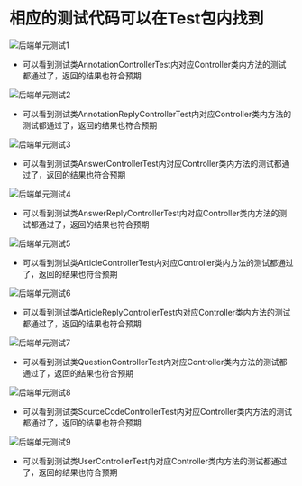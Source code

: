 # 相应的测试代码可以在Test包内找到

![后端单元测试1](C:\Users\双叶\Desktop\单元测试\后端单元测试1.png)

- 可以看到测试类AnnotationControllerTest内对应Controller类内方法的测试都通过了，返回的结果也符合预期

![后端单元测试2](C:\Users\双叶\Desktop\单元测试\后端单元测试2.png)

- 可以看到测试类AnnotationReplyControllerTest内对应Controller类内方法的测试都通过了，返回的结果也符合预期

![后端单元测试3](C:\Users\双叶\Desktop\单元测试\后端单元测试3.png)

- 可以看到测试类AnswerControllerTest内对应Controller类内方法的测试都通过了，返回的结果也符合预期

![后端单元测试4](C:\Users\双叶\Desktop\单元测试\后端单元测试4.png)

- 可以看到测试类AnswerReplyControllerTest内对应Controller类内方法的测试都通过了，返回的结果也符合预期

![后端单元测试5](C:\Users\双叶\Desktop\单元测试\后端单元测试5.png)

- 可以看到测试类ArticleControllerTest内对应Controller类内方法的测试都通过了，返回的结果也符合预期

![后端单元测试6](C:\Users\双叶\Desktop\单元测试\后端单元测试6.png)

- 可以看到测试类ArticleReplyControllerTest内对应Controller类内方法的测试都通过了，返回的结果也符合预期

![后端单元测试7](C:\Users\双叶\Desktop\单元测试\后端单元测试7.png)

- 可以看到测试类QuestionControllerTest内对应Controller类内方法的测试都通过了，返回的结果也符合预期

![后端单元测试8](C:\Users\双叶\Desktop\单元测试\后端单元测试8.png)

- 可以看到测试类SourceCodeControllerTest内对应Controller类内方法的测试都通过了，返回的结果也符合预期

![后端单元测试9](C:\Users\双叶\Desktop\单元测试\后端单元测试9.png)

- 可以看到测试类UserControllerTest内对应Controller类内方法的测试都通过了，返回的结果也符合预期